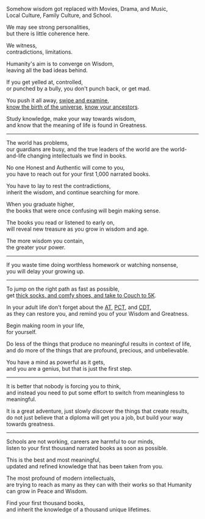Somehow wisdom got replaced with Movies, Drama, and Music,\
Local Culture, Family Culture, and School.

We may see strong personalities,\
but there is little coherence here.

We witness,\
contradictions, limitations.

Humanity's aim is to converge on Wisdom,\
leaving all the bad ideas behind.

If you get yelled at, controlled,\
or punched by a bully, you don't punch back, or get mad.

You push it all away, [swipe and examine](https://www.youtube.com/watch?v=Jf_ajrfTrp8),\
[know the birth of the universe](https://www.youtube.com/watch?v=C2Ebp7IsPW4), [know your ancestors](https://www.youtube.com/watch?v=gZpsVSVRsZk).

Study knowledge, make your way towards wisdom,\
and know that the meaning of life is found in Greatness.

---

The world has problems,\
our guardians are busy, and the true leaders of the world are the world-and-life changing intellectuals we find in books.

No one Honest and Authentic will come to you,\
you have to reach out for your first 1,000 narrated books.

You have to lay to rest the contradictions,\
inherit the wisdom, and continue searching for more.

When you graduate higher,\
the books that were once confusing will begin making sense.

The books you read or listened to early on,\
will reveal new treasure as you grow in wisdom and age.

The more wisdom you contain,\
the greater your power.

---

If you waste time doing worthless homework or watching nonsense,\
you will delay your growing up.

---

To jump on the right path as fast as possible,\
get [thick socks, and comfy shoes, and take to Couch to 5K](https://www.youtube.com/watch?v=YACmfwcBDnM).

In your adult life don't forget about the [AT](https://www.youtube.com/watch?v=hPSvdKTEZug), [PCT](https://www.youtube.com/watch?v=A41CQzqUj8c), and [CDT](https://www.youtube.com/watch?v=ExP3ikM_wko),\
as they can restore you, and remind you of your Wisdom and Greatness.

Begin making room in your life,\
for yourself.

Do less of the things that produce no meaningful results in context of life,\
and do more of the things that are profound, precious, and unbelievable.

You have a mind as powerful as it gets,\
and you are a genius, but that is just the first step.

---

It is better that nobody is forcing you to think,\
and instead you need to put some effort to switch from meaningless to meaningful.

It is a great adventure, just slowly discover the things that create results,\
do not just believe that a diploma will get you a job, but build your way towards greatness.

---

Schools are not working, careers are harmful to our minds,\
listen to your first thousand narrated books as soon as possible.

This is the best and most meaningful,\
updated and refined knowledge that has been taken from you.

The most profound of modern intellectuals,\
are trying to reach as many as they can with their works so that Humanity can grow in Peace and Wisdom.

Find your first thousand books,\
and inherit the knowledge of a thousand unique lifetimes.
